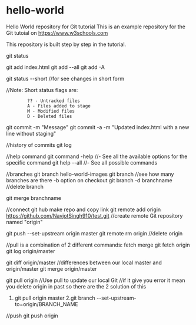 # hello-world
Hello World repository for Git tutorial
This is an example repository for the Git tutoial on https://www.w3schools.com

This repository is built step by step in the tutorial.


 git status

 git add index.html
git add --all
git add -A


git status --short //for see changes in short form

//Note: Short status flags are:

            ?? - Untracked files
            A - Files added to stage
            M - Modified files
            D - Deleted files


git commit -m "Message"
git commit -a -m "Updated index.html with a new line without staging"

//history of commits 
git log

//help command
git command -help //-  See all the available options for the specific command
git help --all //-  See all possible commands

//branches
git branch hello-world-images
git branch //see how many branches are there 
-b option on checkout 
git branch -d  branchname //delete branch

git merge branchname

//connect git hub make repo and copy link 
 git remote add origin https://github.com/NavjotSingh910/test.git //create remote Git repository named "origin"
 
 git push --set-upstream origin master 
 git remote rm origin //delete origin
 
 
 //pull is a combination of 2 different commands:
       fetch
       merge
git fetch origin
git log origin/master

git diff origin/master  //differences between our local master and origin/master
git merge origin/master


git pull origin //Use pull to update our local Git
//if it give you error it mean you delete origin in past so there are the 2 solution of this
1. git pull origin master
2.git branch --set-upstream-to=origin/BRANCH_NAME

//push
git push origin

